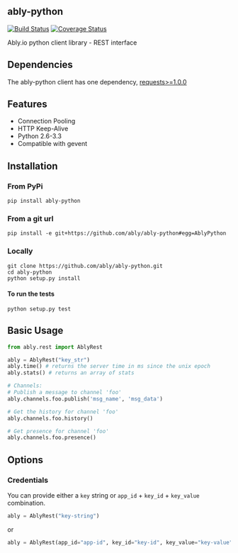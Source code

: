 ably-python
-----------

[![Build Status](https://travis-ci.org/ably/ably-python.svg?branch=master)](https://travis-ci.org/ably/ably-python)
[![Coverage Status](https://coveralls.io/repos/ably/ably-python/badge.svg?branch=master&service=github)](https://coveralls.io/github/ably/ably-python?branch=master)

Ably.io python client library - REST interface

## Dependencies

The ably-python client has one dependency, 
[requests>=1.0.0](https://github.com/kennethreitz/requests)

## Features

- Connection Pooling
- HTTP Keep-Alive
- Python 2.6-3.3
- Compatible with gevent

## Installation

### From PyPi

    pip install ably-python

### From a git url

    pip install -e git+https://github.com/ably/ably-python#egg=AblyPython

### Locally

    git clone https://github.com/ably/ably-python.git
    cd ably-python
    python setup.py install

#### To run the tests

    python setup.py test

## Basic Usage

```python
from ably.rest import AblyRest

ably = AblyRest("key_str")
ably.time() # returns the server time in ms since the unix epoch
ably.stats() # returns an array of stats

# Channels:
# Publish a message to channel 'foo'
ably.channels.foo.publish('msg_name', 'msg_data')

# Get the history for channel 'foo'
ably.channels.foo.history()

# Get presence for channel 'foo'
ably.channels.foo.presence()
```
## Options

### Credentials

You can provide either a `key` string or `app_id` + `key_id` + `key_value`
combination.

```python
ably = AblyRest("key-string")
```
or

```python
ably = AblyRest(app_id="app-id", key_id="key-id", key_value="key-value")
```
